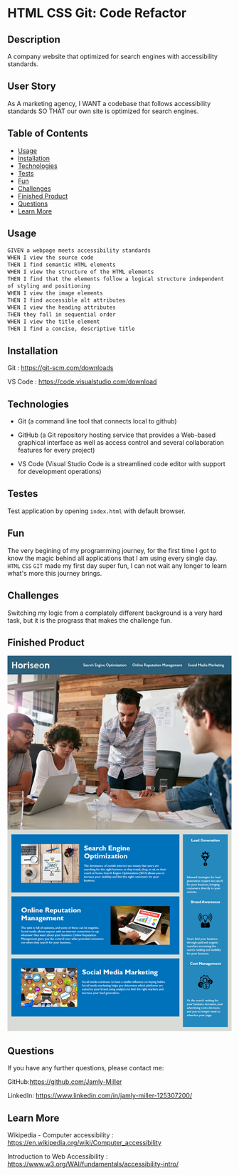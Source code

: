 # HTML CSS Git: Code Refactor

## Description

A company website that optimized for search engines with accessibility standards.


## User Story

As A marketing agency,
I WANT a codebase that follows accessibility standards
SO THAT our own site is optimized for search engines.


 
## Table of Contents


* [Usage](#usage)
* [Installation](#installation)
* [Technologies](#technologies)
* [Tests](#tests)
* [Fun](#fun)
* [Challenges](#challenges)
* [Finished Product](#finished-product)
* [Questions](#questions)
* [Learn More](#learn-more)


## Usage

```
GIVEN a webpage meets accessibility standards
WHEN I view the source code
THEN I find semantic HTML elements
WHEN I view the structure of the HTML elements
THEN I find that the elements follow a logical structure independent of styling and positioning
WHEN I view the image elements
THEN I find accessible alt attributes
WHEN I view the heading attributes
THEN they fall in sequential order
WHEN I view the title element
THEN I find a concise, descriptive title

```


## **Installation**

Git : https://git-scm.com/downloads

VS Code : https://code.visualstudio.com/download


## Technologies

* Git (a command line tool that connects local to github)

* GitHub (a Git repository hosting service that provides a Web-based graphical interface as well as access control and several collaboration features for every project)

* VS Code (Visual Studio Code is a streamlined code editor with support for development operations)


## Testes

Test application by opening ``` index.html ``` with default browser.

                                            
## Fun

The very begining of my programming journey, for the first time I got to know the magic behind all applications that I am using every single day. ``` HTML ``` ``` CSS ``` ``` GIT ``` made my first day super fun, I can not wait any longer to learn what's more this journey brings.


##  Challenges

Switching my logic from a complately different background is a very hard task, but it is the prograss that makes the challenge fun.


## Finished Product

![ScreenShot](./Assets/html-css-git-demo.png)


## Questions

If you have any further questions, please contact me:

GitHub:https://github.com/Jamly-Miller

LinkedIn: https://www.linkedin.com/in/jamly-miller-125307200/


## Learn More

Wikipedia - Computer accessibility : https://en.wikipedia.org/wiki/Computer_accessibility

Introduction to Web Accessibility : https://www.w3.org/WAI/fundamentals/accessibility-intro/